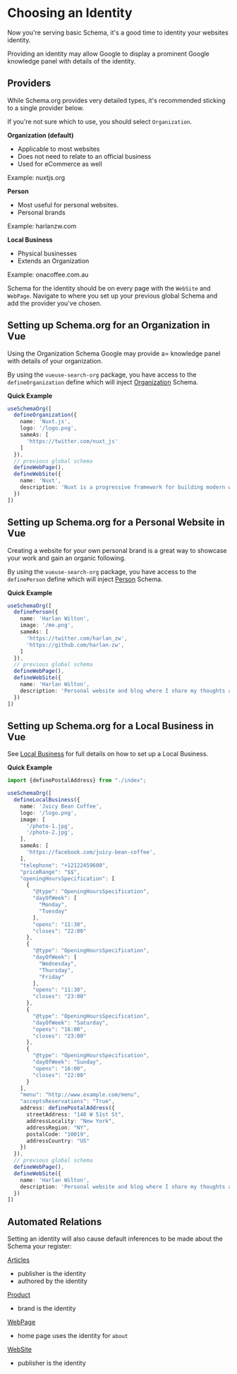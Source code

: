 # Choosing an Identity

Now you're serving basic Schema, it's a good time to identity your websites identity. 

Providing an identity may allow Google to display a prominent Google knowledge panel with details of the identity.

## Providers

While Schema.org provides very detailed types, it's recommended sticking to a single provider below.

If you're not sure which to use, you should select `Organization`.


**Organization (default)**

- Applicable to most websites
- Does not need to relate to an official business
- Used for eCommerce as well

Example: nuxtjs.org

**Person**

- Most useful for personal websites.
- Personal brands

Example: harlanzw.com

**Local Business**

- Physical businesses
- Extends an Organization

Example: onacoffee.com.au

Schema for the identity should be on every page with the `WebSite` and `WebPage`. Navigate to where you set up your previous
global Schema and add the provider you've chosen.

## Setting up Schema.org for an Organization in Vue

Using the Organization Schema Google may provide a= knowledge panel with details of your organization.

By using the `vueuse-search-org` package, you have access to the `defineOrganization` define which will inject [Organization](/schema/organization) Schema.

**Quick Example** 

```ts layouts/default.vue
useSchemaOrg([
  defineOrganization({
    name: 'Nuxt.js',
    logo: '/logo.png',
    sameAs: [
      'https://twitter.com/nuxt_js'
    ]
  }),
  // previous global schema
  defineWebPage(),
  defineWebSite({
    name: 'Nuxt',
    description: 'Nuxt is a progressive framework for building modern web applications with Vue.js',
  })
])
```

## Setting up Schema.org for a Personal Website in Vue

Creating a website for your own personal brand is a great way to showcase your work and gain an organic following.

By using the `vueuse-search-org` package, you have access to the `definePerson` define which will inject [Person](/schema/person) Schema.

**Quick Example**

```ts layouts/default.vue
useSchemaOrg([
  definePerson({
    name: 'Harlan Wilton',
    image: '/me.png',
    sameAs: [
      'https://twitter.com/harlan_zw',
      'https://github.com/harlan-zw',
    ]
  }),
  // previous global schema
  defineWebPage(),
  defineWebSite({
    name: 'Harlan Wilton',
    description: 'Personal website and blog where I share my thoughts and learn about web development',
  })
])
```

## Setting up Schema.org for a Local Business in Vue

See [Local Business](/schema/local-business) for full details on how to set up a Local Business.

**Quick Example**

```ts layouts/default.vue
import {definePostalAddress} from "./index";

useSchemaOrg([
  defineLocalBusiness({
    name: 'Juicy Bean Coffee',
    logo: '/logo.png',
    image: [
      '/photo-1.jpg',
      '/photo-2.jpg',
    ],
    sameAs: [
      'https://facebook.com/juicy-bean-coffee',
    ],
    "telephone": "+12122459600",
    "priceRange": "$$",
    "openingHoursSpecification": [
      {
        "@type": "OpeningHoursSpecification",
        "dayOfWeek": [
          "Monday",
          "Tuesday"
        ],
        "opens": "11:30",
        "closes": "22:00"
      },
      {
        "@type": "OpeningHoursSpecification",
        "dayOfWeek": [
          "Wednesday",
          "Thursday",
          "Friday"
        ],
        "opens": "11:30",
        "closes": "23:00"
      },
      {
        "@type": "OpeningHoursSpecification",
        "dayOfWeek": "Saturday",
        "opens": "16:00",
        "closes": "23:00"
      },
      {
        "@type": "OpeningHoursSpecification",
        "dayOfWeek": "Sunday",
        "opens": "16:00",
        "closes": "22:00"
      }
    ],
    "menu": "http://www.example.com/menu",
    "acceptsReservations": "True",
    address: definePostalAddress({
      streetAddress: "148 W 51st St",
      addressLocality: "New York",
      addressRegion: "NY",
      postalCode: "10019",
      addressCountry: "US"
    })
  }),
  // previous global schema
  defineWebPage(),
  defineWebSite({
    name: 'Harlan Wilton',
    description: 'Personal website and blog where I share my thoughts and learn about web development',
  })
])
```

## Automated Relations

Setting an identity will also cause default inferences to be made about the Schema your register:

[Articles](/schema/article)

- publisher is the identity
- authored by the identity

[Product](/schema/[product])

- brand is the identity

[WebPage](/schema/webpage)

- home page uses the identity for `about`

[WebSite](/schema/website)

- publisher is the identity
